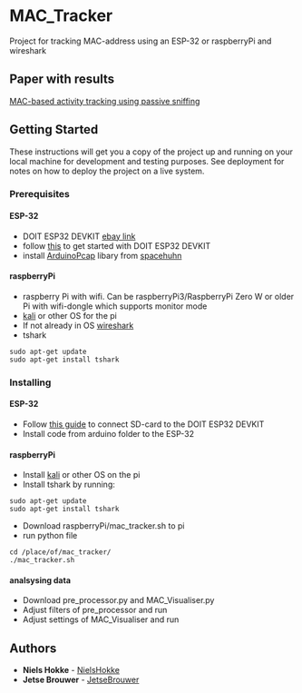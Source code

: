 # MAC_Tracker

Project for tracking MAC-address using an ESP-32 or raspberryPi and wireshark

## Paper with results
[MAC-based activity tracking using passive sniffing](https://github.com/NielsHokke/MAC_Tracker/blob/master/MAC-based%20activity%20tracking%20using%20passive%20sniffing.pdf)


## Getting Started

These instructions will get you a copy of the project up and running on your local machine for development and testing purposes. See deployment for notes on how to deploy the project on a live system.

### Prerequisites

#### ESP-32

* DOIT ESP32 DEVKIT [ebay link](https://www.ebay.com/itm/DOIT-Development-Board-WiFi-Bluetooth-Low-Consumption-Dual-Core-ESP-32-ESP-2018/173061599471?epid=843519115&hash=item284b4670ef:g:BxIAAOSww9xZC~gr)
* follow [this](http://dagrende.blogspot.nl/2017/01/how-to-use-doit-esp32-devkit.html) to get started with DOIT ESP32 DEVKIT
* install [ArduinoPcap](https://github.com/spacehuhn/ArduinoPcap) libary from [spacehuhn](https://github.com/spacehuhn)

#### raspberryPi

* raspberry Pi with wifi. Can be raspberryPi3/RaspberryPi Zero W or older Pi with wifi-dongle which supports monitor mode
* [kali](https://docs.kali.org/kali-on-arm/install-kali-linux-arm-raspberry-pi) or other OS for the pi
* If not already in OS [wireshark](https://askubuntu.com/questions/700712/how-to-install-wireshark)
* tshark
```
sudo apt-get update
sudo apt-get install tshark
```

### Installing

#### ESP-32
* Follow [this guide](https://github.com/espressif/arduino-esp32/tree/master/libraries/SD) to connect SD-card to the DOIT ESP32 DEVKIT
* Install code from arduino folder to the ESP-32

#### raspberryPi

* Install [kali](https://docs.kali.org/kali-on-arm/install-kali-linux-arm-raspberry-pi) or other OS on the pi
* Install tshark by running:
```
sudo apt-get update
sudo apt-get install tshark
```
* Download raspberryPi/mac_tracker.sh to pi
* run python file
```
cd /place/of/mac_tracker/
./mac_tracker.sh
```

#### analsysing data

* Download pre_processor.py and MAC_Visualiser.py
* Adjust filters of pre_processor and run
* Adjust settings of MAC_Visualiser and run

## Authors

* **Niels Hokke** - [NielsHokke](https://github.com/NielsHokke)
* **Jetse Brouwer** - [JetseBrouwer](https://github.com/JetseBrouwer)



